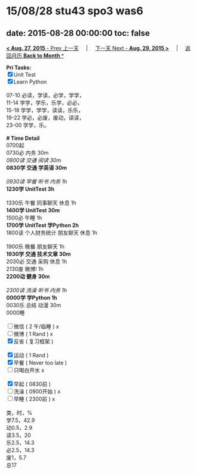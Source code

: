 # 15/08/28 stu43 spo3 was6

date: 2015-08-28 00:00:00
toc: false
---
[**< Aug. 27, 2015** - Prev 上一天](/lifelogs/2015/08/d27.md) &nbsp; &nbsp; | &nbsp; &nbsp; [下一天 Next - **Aug. 29, 2015 >**](/lifelogs/2015/08/d29.md) &nbsp; &nbsp; |  &nbsp; &nbsp; [返回月历 **Back to Month ^**](/lifelogs/2015/08/index.md)
<br/><div><strong>Pri Tasks:</strong></div><div><div><input checked="true" type="checkbox"/>Unit Test</div></div><div><input checked="true" type="checkbox"/>Learn Python</div><div><br/></div><div>07-10 必读，学读，必学，学学，</div><div>11-14 学学，学乐，乐学，必必，</div><div>15-18 学学，学学，读读，乐乐，</div><div>19-22 学必，必废，废动，读读，</div><div>23-00 学学，乐。</div><div><br/></div><div><b># Time Detail</b></div><div>0700起</div><div>0730必 内务 30m</div><div><i>0800读 交通 阅读 30m</i></div><div><b>0830学 交通 学英语 30m</b></div><div><b><br/></b></div><div><i>0930读 早餐 听书 内务 1h</i></div><div><strong>1230学 UnitTest 3h</strong></div><div><br clear="none"/></div><div>1330乐 午餐 同事聊天 休息 1h</div><div><b>1400学 UnitTest 30m</b></div><div>1500必 午睡 1h</div><div><strong>1700学 UnitTest 学Python 2</strong><strong>h</strong></div><div>1800读 个人财务统计 朋友聊天 休息 1h</div><div><br/></div><div>1900乐 晚餐 朋友聊天 1h</div><div><b>1930学 交通 技术文章 30m</b></div><div>2030必 交通 采购 休息 1h </div><div>2130废 微博! 1h</div><div><b>2200动 健身 30m</b></div><div><b><br/></b></div><div><i>2300读 洗澡 听书 内务 1h</i></div><div><b>0000学 学Python 1h</b></div><div>0030乐 总结 动漫 30m</div><div>0000睡</div><div><br/></div><div><input type="checkbox"/>微信 ( 2 午/临睡 ) x</div><div><input type="checkbox"/>微博 ( 1 Rand ) x</div><div><input checked="true" type="checkbox"/>反省 ( 复习框架 ) </div><div><br/></div><div><div><input checked="true" type="checkbox"/>运动 ( 1 Rand ) </div><div><input checked="true" type="checkbox"/>早餐 ( Never too late ) </div></div><div><input type="checkbox"/>只喝白开水 x</div><div><br/></div><div><input checked="true" type="checkbox"/>早起 ( 0830前 ) </div><div><input type="checkbox"/>洗澡 ( 0900开始 ) x</div><div><input type="checkbox"/>早睡 ( 2300前 ) x</div><div><br clear="none"/></div><div>类，时，%</div><div>学7.5，42.9</div><div>动0.5，2.9<br clear="none"/>读3.5，20<br clear="none"/>乐2.5，14.3<br clear="none"/>必2.5，14.3</div><div>废1，5.7</div><div>总17</div>
